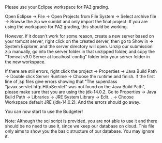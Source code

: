 Please use your Eclipse workspace for PA2 grading.

Open Eclipse -> File -> Open Projects from File System -> Select archive file -> Browse the zip we sumbit and only import the final project. If you are using the workspace for PA2 grading, this should be working. 

However, if it doesn't work for some reason, create a new server based on your tomcat server, right click on the created server, then go to Show in -> System Explorer, and the server directory will open. Unzip our submission zip manually, go into the server folder in that unzipped folder, and copy the "Tomcat v9.0 Server at localhost-config" folder into your server folder in the new workspace.

If there are still errors, right click the project -> Properties -> Java Build Path -> Double click Server Runtime -> Choose the runtime and finish. If the first line of jsp files give errors showing that "The superclass "javax.servlet.http.HttpServlet" was not found on the Java Build Path", please make sure that you are using the jdk-14.0.2. Go to Properties -> Java Build Path -> Libraries -> JRE System Library -> Edit... -> Choose Workspace default JRE (jdk-14.0.2). And the errors should go away.

You can now start to use the Budgeter!

Note: Although the sql script is provided, you are not able to use it and there should be no need to use it, since we keep our database on cloud. This file only aims to show you the basic structure of our database. You may ignore it.